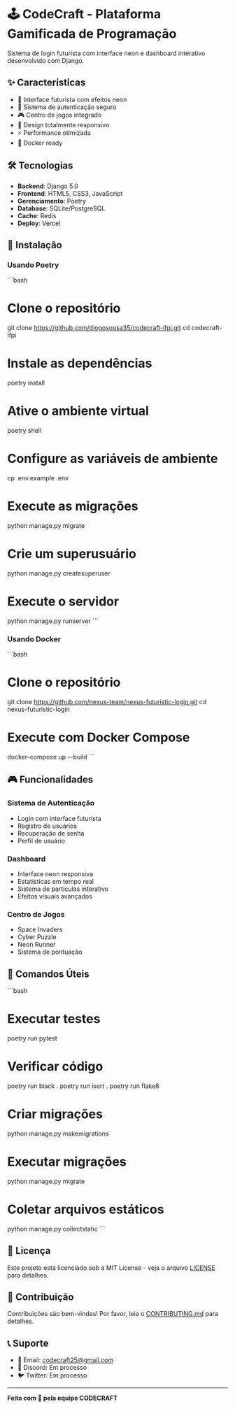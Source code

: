 # 🕹️ CodeCraft - Plataforma Gamificada de Programação

Sistema de login futurista com interface neon e dashboard interativo desenvolvido com Django.

## ✨ Características

- 🎨 Interface futurista com efeitos neon
- 🔐 Sistema de autenticação seguro
- 🎮 Centro de jogos integrado
- 📱 Design totalmente responsivo
- ⚡ Performance otimizada
- 🐳 Docker ready

## 🛠️ Tecnologias

- **Backend**: Django 5.0
- **Frontend**: HTML5, CSS3, JavaScript
- **Gerenciamento**: Poetry
- **Database**: SQLite/PostgreSQL
- **Cache**: Redis
- **Deploy**: Vercel

## 🚀 Instalação

### Usando Poetry

\`\`\`bash
# Clone o repositório
git clone https://github.com/diogosousa35/codecraft-ifpi.git
cd codecraft-ifpi

# Instale as dependências
poetry install

# Ative o ambiente virtual
poetry shell

# Configure as variáveis de ambiente
cp .env.example .env

# Execute as migrações
python manage.py migrate

# Crie um superusuário
python manage.py createsuperuser

# Execute o servidor
python manage.py runserver
\`\`\`

### Usando Docker

\`\`\`bash
# Clone o repositório
git clone https://github.com/nexus-team/nexus-futuristic-login.git
cd nexus-futuristic-login

# Execute com Docker Compose
docker-compose up --build
\`\`\`

## 🎮 Funcionalidades

### Sistema de Autenticação
- Login com interface futurista
- Registro de usuários
- Recuperação de senha
- Perfil de usuário

### Dashboard
- Interface neon responsiva
- Estatísticas em tempo real
- Sistema de partículas interativo
- Efeitos visuais avançados

### Centro de Jogos
- Space Invaders
- Cyber Puzzle
- Neon Runner
- Sistema de pontuação

## 🔧 Comandos Úteis

\`\`\`bash
# Executar testes
poetry run pytest

# Verificar código
poetry run black .
poetry run isort .
poetry run flake8

# Criar migrações
python manage.py makemigrations

# Executar migrações
python manage.py migrate

# Coletar arquivos estáticos
python manage.py collectstatic
\`\`\`

## 📝 Licença

Este projeto está licenciado sob a MIT License - veja o arquivo [LICENSE](LICENSE) para detalhes.

## 🤝 Contribuição

Contribuições são bem-vindas! Por favor, leia o [CONTRIBUTING.md](CONTRIBUTING.md) para detalhes.

## 📞 Suporte

- 📧 Email: codecraft25@gmail.com
- 💬 Discord: Em processo
- 🐦 Twitter: Em processo

---

**Feito com 💙 pela equipe CODECRAFT**
